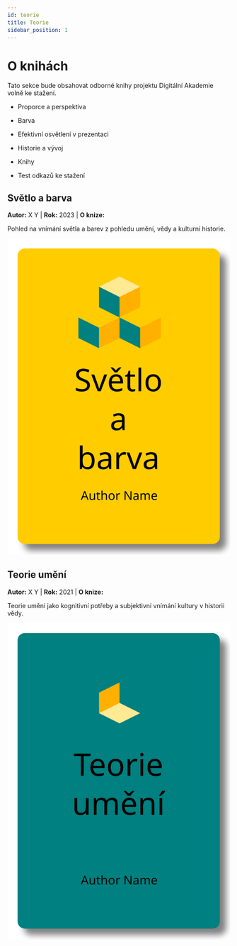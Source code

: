 ```yaml
---
id: teorie
title: Teorie
sidebar_position: 1
---
```


# O knihách

Tato sekce bude obsahovat odborné knihy projektu Digitální Akademie volně ke stažení.

- Proporce a perspektiva
- Barva
- Efektivní osvětlení v prezentaci
- Historie a vývoj
- Knihy

- Test odkazů ke stažení

## Světlo a barva

**Autor:** X Y | **Rok:** 2023 | **O knize:**

Pohled na vnímání světla a barev z pohledu umění, vědy a kulturní historie.

[![image](./images/book-cover-art.svg)](./images/book-cover-art.svg)

## Teorie umění

**Autor:** X Y | **Rok:** 2021 | **O knize:**

Teorie umění jako kognitivní potřeby a subjektivní vnímání kultury v historii vědy.

[![image](./images/book-cover-theory.svg)](./01/intro01.md)
